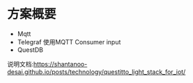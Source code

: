 # 方案概要

* Mqtt
* Telegraf 使用MQTT Consumer input
* QuestDB

说明文档:https://shantanoo-desai.github.io/posts/technology/questitto_light_stack_for_iot/